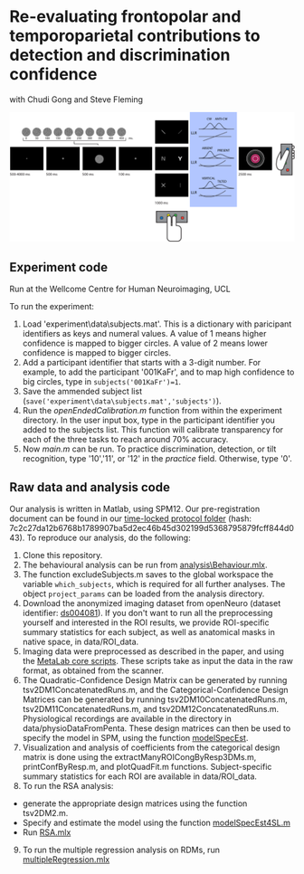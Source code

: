 # Re-evaluating frontopolar and temporoparietal contributions to detection and discrimination confidence

with Chudi Gong and Steve Fleming

![Experimental design](docs/figures/designHorizontal.png)

## Experiment code

Run at the Wellcome Centre for Human Neuroimaging, UCL

To run the experiment:

1. Load 'experiment\data\subjects.mat'. This is a dictionary with paricipant identifiers as keys and numeral values. A value of 1 means higher confidence is mapped to bigger circles. A value of 2 means lower confidence is mapped to bigger circles.
2. Add a participant identifier that starts with a 3-digit number. For example, to add the participant '001KaFr', and to map high confidence to big circles, type in `subjects('001KaFr')=1`.
3. Save the ammended subject list (`save('experiment\data\subjects.mat','subjects')`).
4. Run the _openEndedCalibration.m_ function from within the experiment directory. In the user input box, type in the participant identifier you added to the subjects list. This function will calibrate transparency for each of the three tasks to reach around 70% accuracy.
5. Now _main.m_ can be run. To practice discrimination, detection, or tilt recognition, type '10','11', or '12' in the _practice_ field. Otherwise, type '0'.

## Raw data and analysis code

Our analysis is written in Matlab, using SPM12. Our pre-registration document can be found in our [time-locked protocol folder](https://github.com/matanmazor/unequalVarianceDiscrimination/tree/main/experiment/protocolFolder/protocolFolder) (hash: 7c2c27da12b6768b1789907ba5d2ec46b45d302199d5368795879fcff844d043). To reproduce our analysis, do the following:

1. Clone this repository.
2. The behavioural analysis can be run from [analysis\Behaviour.mlx](https://github.com/matanmazor/unequalVarianceDiscrimination/blob/main/analysis/Behaviour.mlx).
3. The function excludeSubjects.m saves to the global workspace the variable `which_subjects`, which is required for all further analyses. The object `project_params` can be loaded from the analysis directory.
4. Download the anonymized imaging dataset from openNeuro (dataset identifier: [ds004081](https://openneuro.org/datasets/ds004081)). If you don't want to run all the preprocessing yourself and interested in the ROI results, we provide ROI-specific summary statistics for each subject, as well as anatomical masks in native space, in data/ROI_data.
5. Imaging data were preprocessed as described in the paper, and using the [MetaLab core scripts](https://github.com/matanmazor/MetaLabCore). These scripts take as input the data in the raw format, as obtained from the scanner.
6. The Quadratic-Confidence Design Matrix can be generated by running tsv2DM1ConcatenatedRuns.m, and the Categorical-Confidence Design Matrices can be generated by running tsv2DM10ConcatenatedRuns.m, tsv2DM11ConcatenatedRuns.m, and tsv2DM12ConcatenatedRuns.m. Physiological recordings are available in the directory in data/physioDataFromPenta.
These design matrices can then be used to specify the model in SPM, using the function [modelSpecEst](https://github.com/matanmazor/MetaLabCore/blob/master/Stats/modelSpecEst.m).
7. Visualization and analysis of coefficients from the categorical design matrix is done using the extractManyROICongByResp3DMs.m, printConfByResp.m, and plotQuadFit.m functions. Subject-specific summary statistics for each ROI are available in data/ROI_data.
8. To run the RSA analysis:
* generate the appropriate design matrices using the function tsv2DM2.m.
* Specify and estimate the model using the function [modelSpecEst4SL.m](https://github.com/matanmazor/MetaLabCore/blob/master/Stats/modelSpecEst4SL.m)
* Run [RSA.mlx](https://github.com/matanmazor/unequalVarianceDiscrimination/blob/main/analysis/runRSA.mlx)
9. To run the multiple regression analysis on RDMs, run [multipleRegression.mlx](https://github.com/matanmazor/unequalVarianceDiscrimination/blob/main/analysis/multipleRegression.mlx)

